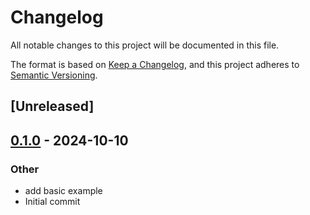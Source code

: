 # Changelog

All notable changes to this project will be documented in this file.

The format is based on [Keep a Changelog](https://keepachangelog.com/en/1.0.0/),
and this project adheres to [Semantic Versioning](https://semver.org/spec/v2.0.0.html).

## [Unreleased]

## [0.1.0](https://github.com/Aleph-Alpha/pharia-kernel-sdk-rs/releases/tag/hello-world-v0.1.0) - 2024-10-10

### Other

- add basic example
- Initial commit
